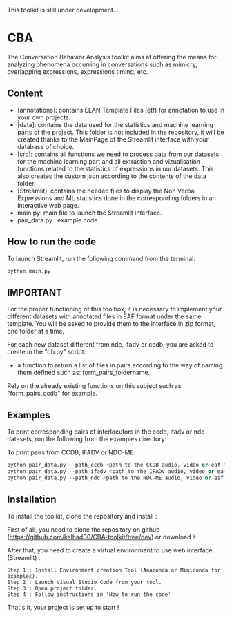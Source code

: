 This toolkit is still under development...


# CBA
The Conversation Behavior Analysis toolkit aims at offering the means for analyzing phenomena occurring in conversations such as mimicry, overlapping expressions, expressions timing, etc.


## Content

* [annotations]: contains ELAN Template Files (etf) for annotation to use in your own projects.
* [data]: contains the data used for the statistics and machine learning parts of the project. This folder is not included in the repository, it will be created thanks to the MainPage of the Streamlit interface with your database of choice.
* [src]: contains all functions we need to process data from our datasets for the machine learning part and all extraction and vizualisation functions related to the statistics of expressions in our datasets. This also creates the custom json according to the contents of the data folder.
* [Streamlit]: contains the needed files to display the Non Verbal Expressions and ML statistics done in the corresponding folders in an interactive web page.
* main.py: main file to launch the Streamlit interface.
* pair_data.py : example code

## How to run the code 

To launch Streamlit, run the following command from the terminal:
```python
python main.py 

```

## IMPORTANT

For the proper functioning of this toolbox, it is necessary to implement your different datasets with annotated files in EAF format under the same template. You will be asked to provide them to the interface in zip format, one folder at a time.

For each new dataset different from ndc, ifadv or ccdb, you are asked to create in the "db.py" script:
* a function to return a list of files in pairs according to the way of naming them defined such as: form_pairs_foldername.

Rely on the already existing functions on this subject such as "form_pairs_ccdb" for example.

## Examples

To print corresponding pairs of interlocutors in the ccdb, ifadv or ndc datasets, run the following from the examples directory:

To print pairs from CCDB, IFADV or NDC-ME.
```python
python pair_data.py --path_ccdb <path to the CCDB audio, video or eaf files>
python pair_data.py --path_ifadv <path to the IFADV audio, video or eaf files>
python pair_data.py --path_ndc <path to the NDC-ME audio, video or eaf files>

```
## Installation

To install the toolkit, clone the repository and install : 

First of all, you need to clone the repository on github (https://github.com/kelhad00/CBA-toolkit/tree/dev) or download it.

After that, you need to create a virtual environment to use web interface (Streamlit) :

    Step 1 : Install Environment creation Tool (Anaconda or Miniconda for examples).
    Step 2 : Launch Visual Studio Code from your tool.
    Step 3 : Open project folder.
    Step 4 : Follow instructions in 'How to run the code'

That's it, your project is set up to start !